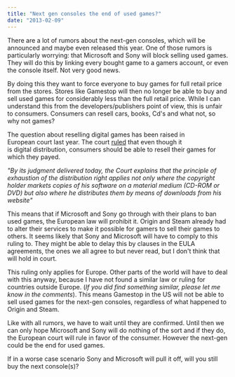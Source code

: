 ```yaml
---
title: "Next gen consoles the end of used games?"
date: "2013-02-09"
---
```


There are a lot of rumors about the next-gen consoles, which will be announced and maybe even released this year. One of those rumors is particularly worrying: that Microsoft and Sony will block selling used games. They will do this by linking every bought game to a gamers account, or even the console itself. Not very good news.

By doing this they want to force everyone to buy games for full retail price from the stores. Stores like Gamestop will then no longer be able to buy and sell used games for considerably less than the full retail price. While I can understand this from the developers/publishers point of view, this is unfair to consumers. Consumers can resell cars, books, Cd's and what not, so why not games?

The question about reselling digital games has been raised in European court last year. The court [ruled](http://curia.europa.eu/jcms/upload/docs/application/pdf/2012-07/cp120094en.pdf) that even though it is digital distribution, consumers should be able to resell their games for which they payed. 

 _"By its judgment delivered today, the Court explains that the principle of exhaustion of the_ _distribution right applies not only where the copyright holder markets copies of his_ _software on a material medium (CD-ROM or DVD) but also where he distributes them by_ _means of downloads from his website"_

This means that if Microsoft and Sony go through with their plans to ban used games, the European law will prohibit it. Origin and Steam already had to alter their services to make it possible for gamers to sell their games to others. It seems likely that Sony and Microsoft will have to comply to this ruling to. They might be able to delay this by clauses in the EULA agreements, the ones we all agree to but never read, but I don't think that will hold in court.

This ruling only applies for Europe. Other parts of the world will have to deal with this anyway, because I have not found a similar law or ruling for countries outside Europe. (_If you did find something similar, please let me know in the comments_). This means Gamestop in the US will not be able to sell used games for the next-gen consoles, regardless of what happened to Origin and Steam.

Like with all rumors, we have to wait until they are confirmed. Until then we can only hope Microsoft and Sony will do nothing of the sort and if they do, the European court will rule in favor of the consumer. However the next-gen could be the end for used games.

If in a worse case scenario Sony and Microsoft will pull it off, will you still buy the next console(s)?
